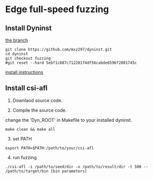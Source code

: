 # Edge full-speed fuzzing


## Install Dyninst

[the branch](https://github.com/mxz297/dyninst/tree/fuzzing)

```
git clone https://github.com/mxz297/dyninst.git
cd dyninst
git checkout fuzzing
#git reset --hard 5ebf1c887c712201f4df56cabde6596f2801745c
```
[install instructions](https://github.com/mxz297/dyninst)


## Install csi-afl

1. Downlaod source code.

2. Compile the source code.

change the 'Dyn_ROOT' in Makefile to your installed dyninst.

```
make clean && make all
```

3. set PATH
```
export PATH=$PATH:/path/to/your/csi-afl
```

4. run fuzzing
```
./csi-afl -i /path/to/seed/dir -o /path/to/result/dir -t 500 -- /path/to/target/bin [bin parameters]
```
